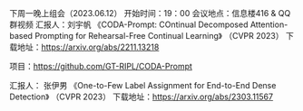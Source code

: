 下周一晚上组会（2023.06.12） 
开始时间：19：00 
会议地点：信息楼416 & QQ群视频 
汇报人：刘宇帆 
《CODA-Prompt: COntinual Decomposed Attention-based Prompting for Rehearsal-Free Continual Learning》 （CVPR 2023） 
下载地址：https://arxiv.org/abs/2211.13218 

项目：https://github.com/GT-RIPL/CODA-Prompt





汇报人： 张伊男 
《One-to-Few Label Assignment for End-to-End Dense Detection》 （CVPR 2023） 
下载地址：https://arxiv.org/abs/2303.11567